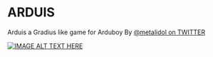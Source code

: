 # ARDUIS
Arduis a Gradius like game for Arduboy By [@metalidol on TWITTER](https://twitter.com/metalidol/status/1039149917917200384)

[![IMAGE ALT TEXT HERE](https://img.youtube.com/vi/QQ1vTd68M_I/0.jpg)](https://www.youtube.com/watch?v=QQ1vTd68M_I)
